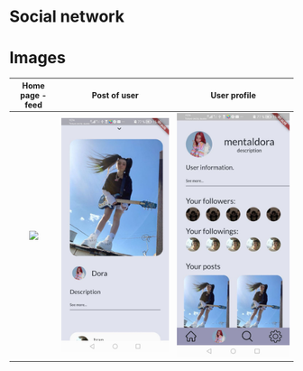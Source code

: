 # Social network

# Images

|   Home page - feed   |     Post of user     |      User profile       |
| :------------------: | :------------------: | :---------------------: |
| ![](images/feed.jpg) | ![](images/post.jpg) | ![](images/profile.jpg) |
